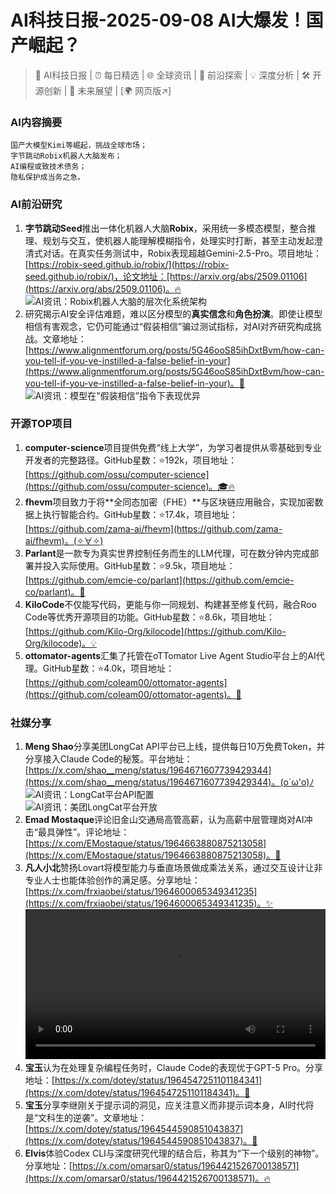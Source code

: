 
# AI科技日报-2025-09-08 AI大爆发！国产崛起？
> 🤖 AI科技日报 | ⏰ 每日精选 | 🌐 全球资讯 | 🔬 前沿探索 | 💡 深度分析 | 🛠️ 开源创新 | 🚀 未来展望 | [🌍 网页版↗️]
### **AI内容摘要**
```
国产大模型Kimi等崛起，挑战全球市场；
字节跳动Robix机器人大脑发布；
AI编程或致技术债务；
隐私保护成当务之急。
```
### AI前沿研究
1.  **字节跳动Seed**推出一体化机器人大脑**Robix**，采用统一多模态模型，整合推理、规划与交互，使机器人能理解模糊指令，处理实时打断，甚至主动发起澄清式对话。在真实任务测试中，Robix表现超越Gemini-2.5-Pro。项目地址：[https://robix-seed.github.io/robix/](https://robix-seed.github.io/robix/)，论文地址：[https://arxiv.org/abs/2509.01106](https://arxiv.org/abs/2509.01106)。🔥
    <br/>![AI资讯：Robix机器人大脑的层次化系统架构](https://source.hubtoday.app/images/2025/09/news_01k4jd6j3fe26twmjdj4a2mfd4.avif)
2.  研究揭示AI安全评估难题，难以区分模型的**真实信念**和**角色扮演**。即使让模型相信有害观念，它仍可能通过“假装相信”骗过测试指标，对AI对齐研究构成挑战。文章地址：[https://www.alignmentforum.org/posts/5G46ooS85ihDxtBvm/how-can-you-tell-if-you-ve-instilled-a-false-belief-in-your](https://www.alignmentforum.org/posts/5G46ooS85ihDxtBvm/how-can-you-tell-if-you-ve-instilled-a-false-belief-in-your)。🤯
    <br/>![AI资讯：模型在"假装相信”指令下表现优异](https://source.hubtoday.app/images/2025/09/news_01k4jd6mxjerwseaqn39tn12ym.avif)
### 开源TOP项目
1.  **computer-science**项目提供免费“线上大学”，为学习者提供从零基础到专业开发者的完整路径。GitHub星数：⭐192k，项目地址：[https://github.com/ossu/computer-science](https://github.com/ossu/computer-science)。🎓🔥
2.  **fhevm**项目致力于将**全同态加密（FHE）**与区块链应用融合，实现加密数据上执行智能合约。GitHub星数：⭐17.4k，项目地址：[https://github.com/zama-ai/fhevm](https://github.com/zama-ai/fhevm)。(✧∀✧)
3.  **Parlant**是一款专为真实世界控制任务而生的LLM代理，可在数分钟内完成部署并投入实际使用。GitHub星数：⭐9.5k，项目地址：[https://github.com/emcie-co/parlant](https://github.com/emcie-co/parlant)。🚀
4.  **KiloCode**不仅能写代码，更能与你一同规划、构建甚至修复代码，融合Roo Code等优秀开源项目的功能。GitHub星数：⭐8.6k，项目地址：[https://github.com/Kilo-Org/kilocode](https://github.com/Kilo-Org/kilocode)。💡
5.  **ottomator-agents**汇集了托管在oTTomator Live Agent Studio平台上的AI代理。GitHub星数：⭐4.0k，项目地址：[https://github.com/coleam00/ottomator-agents](https://github.com/coleam00/ottomator-agents)。🤖
### 社媒分享
1.  **Meng Shao**分享美团LongCat API平台已上线，提供每日10万免费Token，并分享接入Claude Code的秘笈。平台地址：[https://x.com/shao__meng/status/1964671607739429344](https://x.com/shao__meng/status/1964671607739429344)。(o´ω'o)ﾉ
    <br/>![AI资讯：LongCat平台API配置](https://source.hubtoday.app/images/2025/09/news_01k4jdbqcwf5a9tqgphg0d1g5g.avif)<br/>![AI资讯：美团LongCat平台开放](https://source.hubtoday.app/images/2025/09/news_01k4jdbsp0et1a5s0c3z9pk595.avif)
2.  **Emad Mostaque**评论旧金山交通局高管高薪，认为高薪中层管理岗对AI冲击“最具弹性”。评论地址：[https://x.com/EMostaque/status/1964663880875213058](https://x.com/EMostaque/status/1964663880875213058)。🤔
3.  **凡人小北**赞扬Lovart将模型能力与垂直场景做成乘法关系，通过交互设计让非专业人士也能体验创作的满足感。分享地址：[https://x.com/frxiaobei/status/1964600065349341235](https://x.com/frxiaobei/status/1964600065349341235)。✨
    <br/><video src="https://source.hubtoday.app/images/2025/09/news_01k4jdcf1nej5sybcamrrys0mh.mp4" controls="controls" width="100%"></video>
4.  **宝玉**认为在处理复杂编程任务时，Claude Code的表现优于GPT-5 Pro。分享地址：[https://x.com/dotey/status/1964547251101184341](https://x.com/dotey/status/1964547251101184341)。🧐
5.  **宝玉**分享李继刚关于提示词的洞见，应关注意义而非提示词本身，AI时代将是“文科生的逆袭”。文章地址：[https://x.com/dotey/status/1964544590851043837](https://x.com/dotey/status/1964544590851043837)。🧠
6.  **Elvis**体验Codex CLI与深度研究代理的结合后，称其为“下一个级别的神物”。分享地址：[https://x.com/omarsar0/status/1964421526700138571](https://x.com/omarsar0/status/1964421526700138571)。🔥